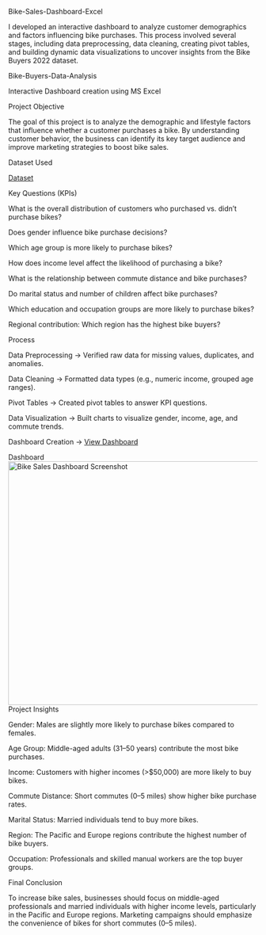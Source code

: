 Bike-Sales-Dashboard-Excel

I developed an interactive dashboard to analyze customer demographics and factors influencing bike purchases. This process involved several stages, including data preprocessing, data cleaning, creating pivot tables, and building dynamic data visualizations to uncover insights from the Bike Buyers 2022 dataset.

Bike-Buyers-Data-Analysis

Interactive Dashboard creation using MS Excel

Project Objective

The goal of this project is to analyze the demographic and lifestyle factors that influence whether a customer purchases a bike. By understanding customer behavior, the business can identify its key target audience and improve marketing strategies to boost bike sales.

Dataset Used

<a href="https://github.com/Ronewamaf/Bike-Sales-Dashboard-Excel/blob/main/Excel%20Project%20Dataset.xlsx">Dataset</a>

Key Questions (KPIs)

What is the overall distribution of customers who purchased vs. didn’t purchase bikes?

Does gender influence bike purchase decisions?

Which age group is more likely to purchase bikes?

How does income level affect the likelihood of purchasing a bike?

What is the relationship between commute distance and bike purchases?

Do marital status and number of children affect bike purchases?

Which education and occupation groups are more likely to purchase bikes?

Regional contribution: Which region has the highest bike buyers?

Process

Data Preprocessing → Verified raw data for missing values, duplicates, and anomalies.

Data Cleaning → Formatted data types (e.g., numeric income, grouped age ranges).

Pivot Tables → Created pivot tables to answer KPI questions.

Data Visualization → Built charts to visualize gender, income, age, and commute trends.

Dashboard Creation → <a href="https://github.com/Ronewamaf/Bike-Sales-Dashboard-Excel/blob/main/Bike%20Sales%20Dashboard%20Screenshot.png">View Dashboard</a>

Dashboard
<img width="791" height="492" alt="Bike Sales Dashboard Screenshot" src="https://github.com/user-attachments/assets/d7cb1173-99d1-4703-92dc-1469ed68d982" />
Project Insights

Gender: Males are slightly more likely to purchase bikes compared to females.

Age Group: Middle-aged adults (31–50 years) contribute the most bike purchases.

Income: Customers with higher incomes (>$50,000) are more likely to buy bikes.

Commute Distance: Short commutes (0–5 miles) show higher bike purchase rates.

Marital Status: Married individuals tend to buy more bikes.

Region: The Pacific and Europe regions contribute the highest number of bike buyers.

Occupation: Professionals and skilled manual workers are the top buyer groups.

Final Conclusion

To increase bike sales, businesses should focus on middle-aged professionals and married individuals with higher income levels, particularly in the Pacific and Europe regions. Marketing campaigns should emphasize the convenience of bikes for short commutes (0–5 miles).
